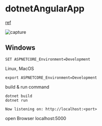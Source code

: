 # dotnetAngularApp

[ref](https://docs.microsoft.com/ja-jp/aspnet/core/client-side/spa/angular?view=aspnetcore-3.1&tabs=netcore-cli "ref")


![capture](https://user-images.githubusercontent.com/1803020/74081848-ac085b00-4a96-11ea-8e45-b48b44ff8261.png)


## Windows

```shell
SET ASPNETCORE_Environment=Development
```

Linux, MacOS

```shell
export ASPNETCORE_Environment=Development
```

build & run command

```shell
dotnet build
dotnet run
```

```shell
Now listening on: http://localhost:<port>
```

open Browser localhost:5000
